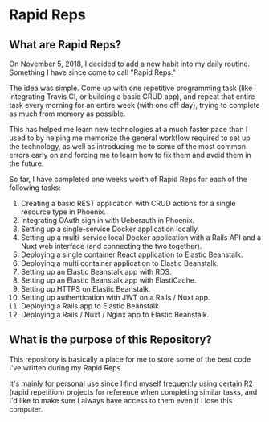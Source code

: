 # Rapid Reps

## What are Rapid Reps?

On November 5, 2018, I decided to add a new habit into my daily routine. Something I have since come to call "Rapid Reps."

The idea was simple. Come up with one repetitive programming task (like integrating Travis CI, or building a basic CRUD app), and repeat that entire task every morning for an entire week (with one off day), trying to complete as much from memory as possible.

This has helped me learn new technologies at a much faster pace than I used to by helping me memorize the general workflow required to set up the technology, as well as introducing me to some of the most common errors early on and forcing me to learn how to fix them and avoid them in the future.

So far, I have completed one weeks worth of Rapid Reps for each of the following tasks:

1. Creating a basic REST application with CRUD actions for a single resource type in Phoenix.
2. Integrating OAuth sign in with Ueberauth in Phoenix.
3. Setting up a single-service Docker application locally.
4. Setting up a multi-service local Docker application with a Rails API and a Nuxt web interface (and connecting the two together).
5. Deploying a single container React application to Elastic Beanstalk.
6. Deploying a multi container application to Elastic Beanstalk.
7. Setting up an Elastic Beanstalk app with RDS.
8. Setting up an Elastic Beanstalk app with ElastiCache.
9. Setting up HTTPS on Elastic Beanstalk.
10. Setting up authentication with JWT on a Rails / Nuxt app.
11. Deploying a Rails app to Elastic Beanstalk
12. Deploying a Rails / Nuxt / Nginx app to Elastic Beanstalk.


## What is the purpose of this Repository?

This repository is basically a place for me to store some of the best code I've written during my Rapid Reps.

It's mainly for personal use since I find myself frequently using certain R2 (rapid repetition) projects for reference when completing similar tasks, and I'd like to make sure I always have access to them even if I lose this computer.
